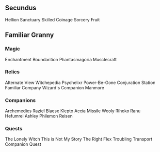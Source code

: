 ## Secundus
Hellion
Sanctuary
Skilled Coinage
Sorcery Fruit

## Familiar Granny

### Magic
Enchantment
Boundarition
Phantasmagoria
Musclecraft

### Relics
Alternate View
Witchepedia
Psychelixr
Power-Be-Gone
Conjuration Station
Familiar Company
Wizard's Companion
Manmore

### Companions
Archemedies
Raziel Blaese
Klepto
Accia
Missile
Wooly
Rihoko
Ranu Hefumrei
Ashley
Philemon
Reisen

### Quests
The Lonely Witch
This is Not My Story
The Right Flex
Troubling Transport
Companion Quest
